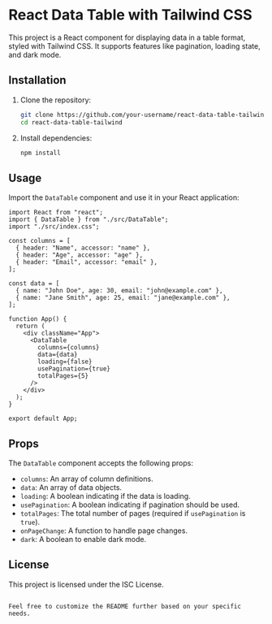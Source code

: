 # React Data Table with Tailwind CSS

This project is a React component for displaying data in a table format, styled with Tailwind CSS. It supports features like pagination, loading state, and dark mode.

## Installation

1. Clone the repository:

   ```sh
   git clone https://github.com/your-username/react-data-table-tailwind.git
   cd react-data-table-tailwind
   ```

2. Install dependencies:
   ```sh
   npm install
   ```

## Usage

Import the `DataTable` component and use it in your React application:

```tsx
import React from "react";
import { DataTable } from "./src/DataTable";
import "./src/index.css";

const columns = [
  { header: "Name", accessor: "name" },
  { header: "Age", accessor: "age" },
  { header: "Email", accessor: "email" },
];

const data = [
  { name: "John Doe", age: 30, email: "john@example.com" },
  { name: "Jane Smith", age: 25, email: "jane@example.com" },
];

function App() {
  return (
    <div className="App">
      <DataTable
        columns={columns}
        data={data}
        loading={false}
        usePagination={true}
        totalPages={5}
      />
    </div>
  );
}

export default App;
```

## Props

The `DataTable` component accepts the following props:

- `columns`: An array of column definitions.
- `data`: An array of data objects.
- `loading`: A boolean indicating if the data is loading.
- `usePagination`: A boolean indicating if pagination should be used.
- `totalPages`: The total number of pages (required if `usePagination` is `true`).
- `onPageChange`: A function to handle page changes.
- `dark`: A boolean to enable dark mode.

## License

This project is licensed under the ISC License.

```

Feel free to customize the README further based on your specific needs.
```
